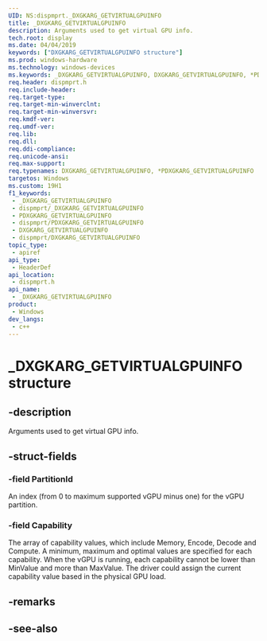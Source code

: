 ```yaml
---
UID: NS:dispmprt._DXGKARG_GETVIRTUALGPUINFO
title: _DXGKARG_GETVIRTUALGPUINFO
description: Arguments used to get virtual GPU info.
tech.root: display
ms.date: 04/04/2019
keywords: ["DXGKARG_GETVIRTUALGPUINFO structure"]
ms.prod: windows-hardware
ms.technology: windows-devices
ms.keywords: _DXGKARG_GETVIRTUALGPUINFO, DXGKARG_GETVIRTUALGPUINFO, *PDXGKARG_GETVIRTUALGPUINFO,
req.header: dispmprt.h
req.include-header: 
req.target-type: 
req.target-min-winverclnt: 
req.target-min-winversvr: 
req.kmdf-ver: 
req.umdf-ver: 
req.lib: 
req.dll: 
req.ddi-compliance: 
req.unicode-ansi: 
req.max-support: 
req.typenames: DXGKARG_GETVIRTUALGPUINFO, *PDXGKARG_GETVIRTUALGPUINFO
targetos: Windows
ms.custom: 19H1
f1_keywords:
 - _DXGKARG_GETVIRTUALGPUINFO
 - dispmprt/_DXGKARG_GETVIRTUALGPUINFO
 - PDXGKARG_GETVIRTUALGPUINFO
 - dispmprt/PDXGKARG_GETVIRTUALGPUINFO
 - DXGKARG_GETVIRTUALGPUINFO
 - dispmprt/DXGKARG_GETVIRTUALGPUINFO
topic_type:
 - apiref
api_type:
 - HeaderDef
api_location:
 - dispmprt.h
api_name:
 - _DXGKARG_GETVIRTUALGPUINFO
product:
 - Windows
dev_langs:
 - c++
---
```


# _DXGKARG_GETVIRTUALGPUINFO structure


## -description

Arguments used to get virtual GPU info.

## -struct-fields

### -field PartitionId

An index (from 0 to maximum supported vGPU minus one) for the vGPU partition.

### -field Capability

 
The array of capability values, which include Memory, Encode, Decode and Compute. A minimum, maximum and optimal values are specified for each capability. When the vGPU is running, each capability cannot be lower than MinValue and more than MaxValue. The driver could assign the current capability value based in the physical GPU load.

## -remarks

## -see-also

